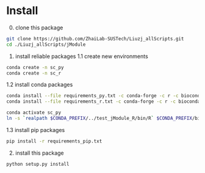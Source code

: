# Install
0. clone this package
```bash
git clone https://github.com/ZhaiLab-SUSTech/Liuzj_allScripts.git
cd ./Liuzj_allScripts/jModule
```
1. install reliable packages
1.1 create new environments
```bash
conda create -n sc_py
conda create -n sc_r
```
1.2 install conda packages
```bash
conda install --file requirements_py.txt -c conda-forge -c r -c bioconda -n sc_py # or mamba
conda install --file requirements_r.txt -c conda-forge -c r -c bioconda -n sc_r # or mamba

conda activate sc_py
ln -s `realpath $CONDA_PREFIX/../test_jModule_R/bin/R` $CONDA_PREFIX/bin/R # link R envirment
```
1.3 install pip packages
```bash
pip install -r requirements_pip.txt
```
2. install this package
```bash
python setup.py install
```
